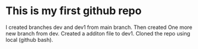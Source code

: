 # This is my first github repo
I created branches dev and dev1 from main branch. 
Then created One more new branch from dev.
Created a additon file to dev1.
Cloned the repo using local (github bash).
